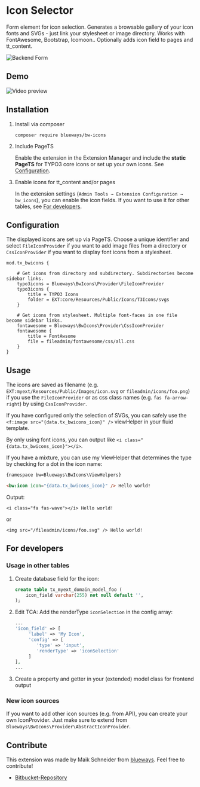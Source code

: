 # Icon Selector

Form element for icon selection. Generates a browsable gallery of your icon fonts and SVGs - just link your stylesheet or image directory. Works with FontAwesome, Bootstrap, Icomoon.. Optionally adds icon field to pages and tt_content.

![Backend Form](https://bytebucket.org/blueways/bw_icons/raw/master/Documentation/Images/backend1.jpg)

## Demo

![Video preview](https://bytebucket.org/blueways/bw_icons/raw/master/Documentation/Images/preview.gif)

## Installation

1. Install via composer
   ``` {.bash}
   composer require blueways/bw-icons
   ```

2. Include PageTS 
   
   Enable the extension in the Extension Manager and include the **static PageTS** for TYPO3 core icons or set up your own icons. See [Configuration](#markdown-header-configuration).

3. Enable icons for tt_content and/or pages 
   
   In the extension settings (`Admin Tools → Extension Configuration → bw_icons`), you can enable the icon fields. If
   you want to use it for other tables, see [For developers](##markdown-header-for-developers).

## Configuration

The displayed icons are set up via PageTS. Choose a unique identifier and select `FileIconProvider` if you want to add
image files from a directory or `CssIconProvider` if you want to display font icons from a stylesheet.

```
mod.tx_bwicons {

    # Get icons from directory and subdirectory. Subdirectories become sidebar links.
    typo3icons = Blueways\BwIcons\Provider\FileIconProvider
    typo3icons {
        title = TYPO3 Icons
        folder = EXT:core/Resources/Public/Icons/T3Icons/svgs
    }

    # Get icons from stylesheet. Multiple font-faces in one file become sidebar links.
    fontawesome = Blueways\BwIcons\Provider\CssIconProvider
    fontawesome {
        title = FontAwsome
        file = fileadmin/fontawesome/css/all.css
    }
}
```

## Usage

The icons are saved as filename (e.g. `EXT:myext/Resources/Public/Images/icon.svg` or `fileadmin/icons/foo.png`) if you use the `FileIconProvider` or as css class names (e.g. `fas fa-arrow-right`) by using `CssIconProvider`.

If you have configured only the selection of SVGs, you can safely use the `<f:image src="{data.tx_bwicons_icon}" />` viewHelper in your fluid template.

By only using font icons, you can output like `<i class="{data.tx_bwicons_icon}"></i>`.

If you have a mixture, you can use my ViewHelper that determines the type by checking for a dot in the icon name:

```html
{namespace bw=Blueways\BwIcons\ViewHelpers}

<bw:icon icon="{data.tx_bwicons_icon}" /> Hello world!
```

Output:
```
<i class="fa fas-wave"></i> Hello world!
```
or

```
<img src="/fileadmin/icons/foo.svg" /> Hello world!
```

## For developers

### Usage in other tables

1. Create database field for the icon:
   ```sql
   create table tx_myext_domain_model_foo (
       icon_field varchar(255) not null default '',
   );
   ```

2. Edit TCA: Add the renderType `iconSelection` in the config array:
   ```php
   ...
   'icon_field' => [
        'label' => 'My Icon',
        'config' => [
           'type' => 'input',
           'renderType' => 'iconSelection'
        ]
   ],
   ...
   ```

3. Create a property and getter in your (extended) model class for frontend output

### New icon sources

If you want to add other icon sources (e.g. from API), you can create your own IconProvider. Just make sure to extend from `Blueways\BwIcons\Provider\AbstractIconProvider`.

## Contribute

This extension was made by Maik Schneider from [blueways](https://www.blueways.de/). Feel free to contribute!

- [Bitbucket-Repository](https://bitbucket.org/blueways/bw_icons/)
